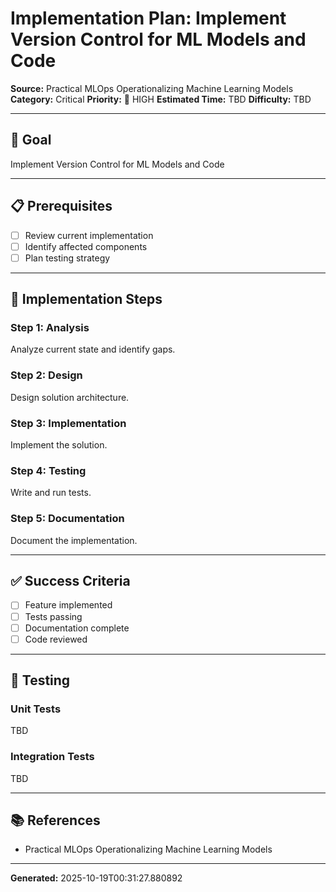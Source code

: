 # Implementation Plan: Implement Version Control for ML Models and Code

**Source:** Practical MLOps  Operationalizing Machine Learning Models
**Category:** Critical
**Priority:** 🔴 HIGH
**Estimated Time:** TBD
**Difficulty:** TBD

---

## 🎯 Goal

Implement Version Control for ML Models and Code

---

## 📋 Prerequisites

- [ ] Review current implementation
- [ ] Identify affected components
- [ ] Plan testing strategy

---

## 🔧 Implementation Steps

### Step 1: Analysis

Analyze current state and identify gaps.

### Step 2: Design

Design solution architecture.

### Step 3: Implementation

Implement the solution.

### Step 4: Testing

Write and run tests.

### Step 5: Documentation

Document the implementation.

---

## ✅ Success Criteria

- [ ] Feature implemented
- [ ] Tests passing
- [ ] Documentation complete
- [ ] Code reviewed

---

## 🧪 Testing

### Unit Tests

TBD

### Integration Tests

TBD

---

## 📚 References

- Practical MLOps  Operationalizing Machine Learning Models

---

**Generated:** 2025-10-19T00:31:27.880892
